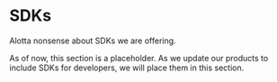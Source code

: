 # SDKs

Alotta nonsense about SDKs we are offering.

<aside class="notice">
As of now, this section is a placeholder. As we update our products to include SDKs for developers, we will place them in this section.
</aside>
